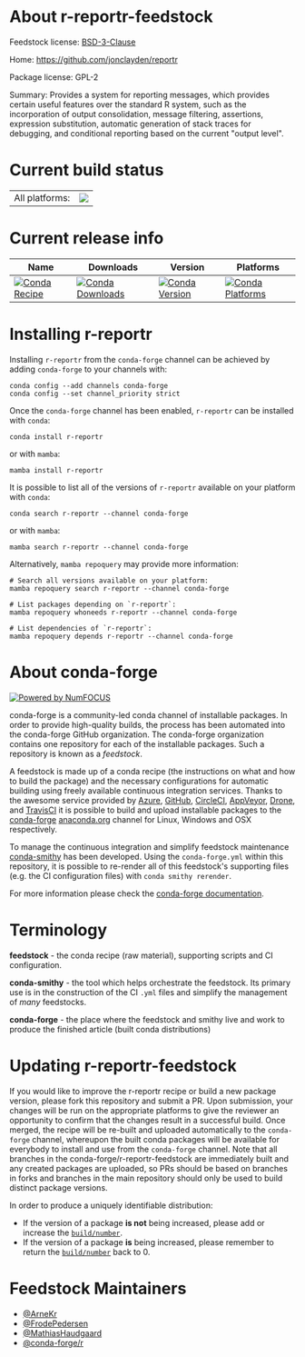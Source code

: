 About r-reportr-feedstock
=========================

Feedstock license: [BSD-3-Clause](https://github.com/conda-forge/r-reportr-feedstock/blob/main/LICENSE.txt)

Home: https://github.com/jonclayden/reportr

Package license: GPL-2

Summary: Provides a system for reporting messages, which provides certain useful features over the standard R system, such as the incorporation of output consolidation, message filtering, assertions, expression substitution, automatic generation of stack traces for debugging, and conditional reporting based on the current "output level".

Current build status
====================


<table><tr><td>All platforms:</td>
    <td>
      <a href="https://dev.azure.com/conda-forge/feedstock-builds/_build/latest?definitionId=1533&branchName=main">
        <img src="https://dev.azure.com/conda-forge/feedstock-builds/_apis/build/status/r-reportr-feedstock?branchName=main">
      </a>
    </td>
  </tr>
</table>

Current release info
====================

| Name | Downloads | Version | Platforms |
| --- | --- | --- | --- |
| [![Conda Recipe](https://img.shields.io/badge/recipe-r--reportr-green.svg)](https://anaconda.org/conda-forge/r-reportr) | [![Conda Downloads](https://img.shields.io/conda/dn/conda-forge/r-reportr.svg)](https://anaconda.org/conda-forge/r-reportr) | [![Conda Version](https://img.shields.io/conda/vn/conda-forge/r-reportr.svg)](https://anaconda.org/conda-forge/r-reportr) | [![Conda Platforms](https://img.shields.io/conda/pn/conda-forge/r-reportr.svg)](https://anaconda.org/conda-forge/r-reportr) |

Installing r-reportr
====================

Installing `r-reportr` from the `conda-forge` channel can be achieved by adding `conda-forge` to your channels with:

```
conda config --add channels conda-forge
conda config --set channel_priority strict
```

Once the `conda-forge` channel has been enabled, `r-reportr` can be installed with `conda`:

```
conda install r-reportr
```

or with `mamba`:

```
mamba install r-reportr
```

It is possible to list all of the versions of `r-reportr` available on your platform with `conda`:

```
conda search r-reportr --channel conda-forge
```

or with `mamba`:

```
mamba search r-reportr --channel conda-forge
```

Alternatively, `mamba repoquery` may provide more information:

```
# Search all versions available on your platform:
mamba repoquery search r-reportr --channel conda-forge

# List packages depending on `r-reportr`:
mamba repoquery whoneeds r-reportr --channel conda-forge

# List dependencies of `r-reportr`:
mamba repoquery depends r-reportr --channel conda-forge
```


About conda-forge
=================

[![Powered by
NumFOCUS](https://img.shields.io/badge/powered%20by-NumFOCUS-orange.svg?style=flat&colorA=E1523D&colorB=007D8A)](https://numfocus.org)

conda-forge is a community-led conda channel of installable packages.
In order to provide high-quality builds, the process has been automated into the
conda-forge GitHub organization. The conda-forge organization contains one repository
for each of the installable packages. Such a repository is known as a *feedstock*.

A feedstock is made up of a conda recipe (the instructions on what and how to build
the package) and the necessary configurations for automatic building using freely
available continuous integration services. Thanks to the awesome service provided by
[Azure](https://azure.microsoft.com/en-us/services/devops/), [GitHub](https://github.com/),
[CircleCI](https://circleci.com/), [AppVeyor](https://www.appveyor.com/),
[Drone](https://cloud.drone.io/welcome), and [TravisCI](https://travis-ci.com/)
it is possible to build and upload installable packages to the
[conda-forge](https://anaconda.org/conda-forge) [anaconda.org](https://anaconda.org/)
channel for Linux, Windows and OSX respectively.

To manage the continuous integration and simplify feedstock maintenance
[conda-smithy](https://github.com/conda-forge/conda-smithy) has been developed.
Using the ``conda-forge.yml`` within this repository, it is possible to re-render all of
this feedstock's supporting files (e.g. the CI configuration files) with ``conda smithy rerender``.

For more information please check the [conda-forge documentation](https://conda-forge.org/docs/).

Terminology
===========

**feedstock** - the conda recipe (raw material), supporting scripts and CI configuration.

**conda-smithy** - the tool which helps orchestrate the feedstock.
                   Its primary use is in the construction of the CI ``.yml`` files
                   and simplify the management of *many* feedstocks.

**conda-forge** - the place where the feedstock and smithy live and work to
                  produce the finished article (built conda distributions)


Updating r-reportr-feedstock
============================

If you would like to improve the r-reportr recipe or build a new
package version, please fork this repository and submit a PR. Upon submission,
your changes will be run on the appropriate platforms to give the reviewer an
opportunity to confirm that the changes result in a successful build. Once
merged, the recipe will be re-built and uploaded automatically to the
`conda-forge` channel, whereupon the built conda packages will be available for
everybody to install and use from the `conda-forge` channel.
Note that all branches in the conda-forge/r-reportr-feedstock are
immediately built and any created packages are uploaded, so PRs should be based
on branches in forks and branches in the main repository should only be used to
build distinct package versions.

In order to produce a uniquely identifiable distribution:
 * If the version of a package **is not** being increased, please add or increase
   the [``build/number``](https://docs.conda.io/projects/conda-build/en/latest/resources/define-metadata.html#build-number-and-string).
 * If the version of a package **is** being increased, please remember to return
   the [``build/number``](https://docs.conda.io/projects/conda-build/en/latest/resources/define-metadata.html#build-number-and-string)
   back to 0.

Feedstock Maintainers
=====================

* [@ArneKr](https://github.com/ArneKr/)
* [@FrodePedersen](https://github.com/FrodePedersen/)
* [@MathiasHaudgaard](https://github.com/MathiasHaudgaard/)
* [@conda-forge/r](https://github.com/conda-forge/r/)


